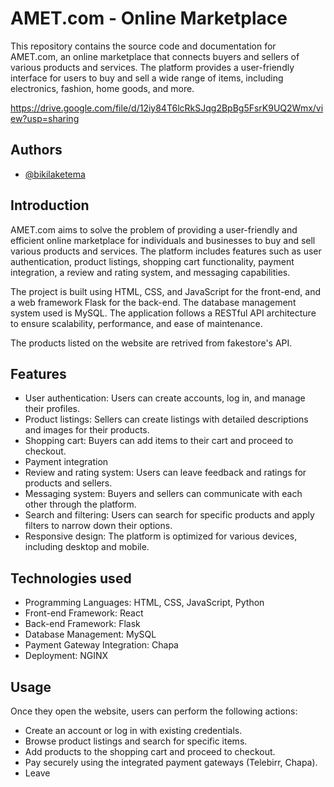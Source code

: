 
# AMET.com - Online Marketplace

This repository contains the source code and documentation for AMET.com, an online marketplace that connects buyers and sellers of various products and services. The platform provides a user-friendly interface for users to buy and sell a wide range of items, including electronics, fashion, home goods, and more.

https://drive.google.com/file/d/12iy84T6lcRkSJqg2BpBg5FsrK9UQ2Wmx/view?usp=sharing
## Authors

- [@bikilaketema](https://www.github.com/bikilaketema)


## Introduction

AMET.com aims to solve the problem of providing a user-friendly and efficient online marketplace for individuals and businesses to buy and sell various products and services. The platform includes features such as user authentication, product listings, shopping cart functionality, payment integration, a review and rating system, and messaging capabilities.

The project is built using HTML, CSS, and JavaScript for the front-end, and a web framework Flask for the back-end. The database management system used is MySQL. The application follows a RESTful API architecture to ensure scalability, performance, and ease of maintenance.

The products listed on the website are retrived from fakestore's API.

## Features

- User authentication: Users can create accounts, log in, and manage their profiles.
- Product listings: Sellers can create listings with detailed descriptions and images for their products.
- Shopping cart: Buyers can add items to their cart and proceed to checkout.
- Payment integration
- Review and rating system: Users can leave feedback and ratings for products and sellers.
- Messaging system: Buyers and sellers can communicate with each other through the platform.
- Search and filtering: Users can search for specific products and apply filters to narrow down their options.
- Responsive design: The platform is optimized for various devices, including desktop and mobile.

## Technologies used
- Programming Languages: HTML, CSS, JavaScript, Python
- Front-end Framework: React
- Back-end Framework: Flask
- Database Management: MySQL
- Payment Gateway Integration: Chapa
- Deployment: NGINX

## Usage
Once they open the website, users can perform the following actions:

- Create an account or log in with existing credentials.
- Browse product listings and search for specific items.
- Add products to the shopping cart and proceed to checkout.
- Pay securely using the integrated payment gateways (Telebirr, Chapa).
- Leave
